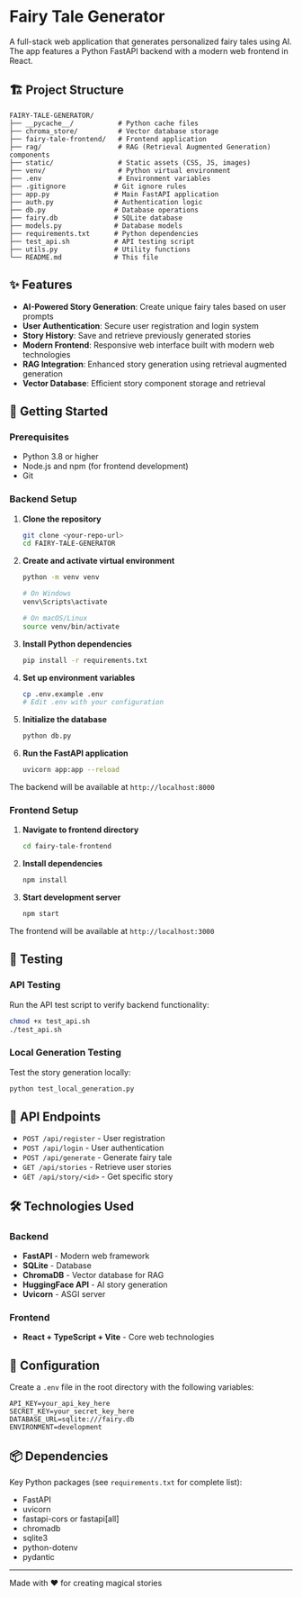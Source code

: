 # Fairy Tale Generator

A full-stack web application that generates personalized fairy tales using AI. The app features a Python FastAPI backend with a modern web frontend in React.

## 🏗️ Project Structure

```
FAIRY-TALE-GENERATOR/
├── __pycache__/           # Python cache files
├── chroma_store/          # Vector database storage
├── fairy-tale-frontend/   # Frontend application
├── rag/                   # RAG (Retrieval Augmented Generation) components
├── static/                # Static assets (CSS, JS, images)
├── venv/                  # Python virtual environment
├── .env                   # Environment variables
├── .gitignore            # Git ignore rules
├── app.py                # Main FastAPI application
├── auth.py               # Authentication logic
├── db.py                 # Database operations
├── fairy.db              # SQLite database
├── models.py             # Database models
├── requirements.txt      # Python dependencies
├── test_api.sh           # API testing script
├── utils.py              # Utility functions
└── README.md             # This file
```

## ✨ Features

- **AI-Powered Story Generation**: Create unique fairy tales based on user prompts
- **User Authentication**: Secure user registration and login system
- **Story History**: Save and retrieve previously generated stories
- **Modern Frontend**: Responsive web interface built with modern web technologies
- **RAG Integration**: Enhanced story generation using retrieval augmented generation
- **Vector Database**: Efficient story component storage and retrieval

## 🚀 Getting Started

### Prerequisites

- Python 3.8 or higher
- Node.js and npm (for frontend development)
- Git

### Backend Setup

1. **Clone the repository**

   ```bash
   git clone <your-repo-url>
   cd FAIRY-TALE-GENERATOR
   ```

2. **Create and activate virtual environment**

   ```bash
   python -m venv venv

   # On Windows
   venv\Scripts\activate

   # On macOS/Linux
   source venv/bin/activate
   ```

3. **Install Python dependencies**

   ```bash
   pip install -r requirements.txt
   ```

4. **Set up environment variables**

   ```bash
   cp .env.example .env
   # Edit .env with your configuration
   ```

5. **Initialize the database**

   ```bash
   python db.py
   ```

6. **Run the FastAPI application**
   ```bash
   uvicorn app:app --reload
   ```

The backend will be available at `http://localhost:8000`

### Frontend Setup

1. **Navigate to frontend directory**

   ```bash
   cd fairy-tale-frontend
   ```

2. **Install dependencies**

   ```bash
   npm install
   ```

3. **Start development server**
   ```bash
   npm start
   ```

The frontend will be available at `http://localhost:3000`

## 🧪 Testing

### API Testing

Run the API test script to verify backend functionality:

```bash
chmod +x test_api.sh
./test_api.sh
```

### Local Generation Testing

Test the story generation locally:

```bash
python test_local_generation.py
```

## 📝 API Endpoints

- `POST /api/register` - User registration
- `POST /api/login` - User authentication
- `POST /api/generate` - Generate fairy tale
- `GET /api/stories` - Retrieve user stories
- `GET /api/story/<id>` - Get specific story

## 🛠️ Technologies Used

### Backend

- **FastAPI** - Modern web framework
- **SQLite** - Database
- **ChromaDB** - Vector database for RAG
- **HuggingFace API** - AI story generation
- **Uvicorn** - ASGI server

### Frontend

- **React + TypeScript + Vite** - Core web technologies

## 🔧 Configuration

Create a `.env` file in the root directory with the following variables:

```env
API_KEY=your_api_key_here
SECRET_KEY=your_secret_key_here
DATABASE_URL=sqlite:///fairy.db
ENVIRONMENT=development
```

## 📦 Dependencies

Key Python packages (see `requirements.txt` for complete list):

- FastAPI
- uvicorn
- fastapi-cors or fastapi[all]
- chromadb
- sqlite3
- python-dotenv
- pydantic

---

Made with ❤️ for creating magical stories
